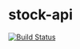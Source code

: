 # stock-api
[![Build Status](https://travis-ci.org/wooiliang/stock-api.svg?branch=master)](https://travis-ci.org/wooiliang/stock-api)
